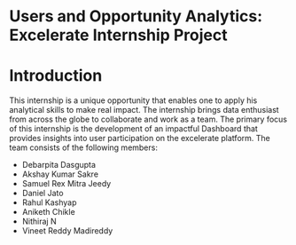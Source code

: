 # Users and Opportunity Analytics: Excelerate Internship Project

# Introduction
This internship is a unique opportunity that enables one to apply his analytical skills to make real impact. The internship brings data enthusiast from across the globe to collaborate and work as a team. The primary focus of this internship is the development of an impactful Dashboard that provides insights into user participation on the excelerate platform. The team consists of the following members:
-	Debarpita Dasgupta 
-	Akshay Kumar Sakre 
-	Samuel Rex Mitra Jeedy 
- Daniel Jato 
- Rahul Kashyap
-	Aniketh Chikle 
- Nithiraj N 
-	Vineet Reddy Madireddy 


